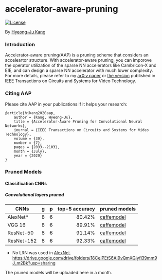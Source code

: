 # accelerator-aware-pruning

[![License](https://img.shields.io/badge/license-BSD-blue.svg)](LICENSE)

By [Hyeong-Ju Kang](http://)

### Introduction

Accelerator-aware pruning(AAP) is a pruning scheme that considers an acceleartor
	structure.
With accelerator-aware pruning, you can imporove the operator utilization
	of the sparse NN accelerators like Cambricon-X and EIE,
	and can design a sparse NN accelerator with much lower complexity.
For more details, please refer to my [arXiv paper](http://arxiv.org/abs/1804.09862)
	or [the version](https://ieeexplore.ieee.org/document/8693518) published in IEEE Transactions on
	Circuits and Systems for Video Technology.

### Citing AAP

Please cite AAP in your publications if it helps your research:

	@article{hjkang2020aap,
		author = {Kang, Hyeong-Ju},
		title = {Accelerator-Aware Pruning for Convolutional Neural Networks},
		journal = {IEEE Transactions on Circuits and Systems for Video Technology},
		volume = {30},
		number = {7},
		pages = {2093--2103},
		month = {July},
		year = {2020}
	}

### Pruned Models

#### Classification CNNs
##### Convolutional layers pruned
| CNNs		| g	| p	| top-5 accuracy	| pruned models |
|-------	|---|---|------------------:|--------|
| AlexNet\*	| 8	| 6	| 80.42%			|[caffemodel](https://drive.google.com/file/d/1EXLi9WwaU-9qQhLL1hSBGF7qP7jl58Dt/view?usp=sharing) 
| VGG 16	| 8	| 6	| 89.91%			|[caffemodel](https://drive.google.com/file/d/117o2CGn4AAeG75DwvPF1NScFYCRUriOY/view?usp=sharing)|
| ResNet-50	| 8	| 6	| 91.14%			|[caffemodel](https://drive.google.com/file/d/1mke-oqIrlHMSwJ0GicKHMWDKnfWYbz7g/view?usp=sharing)
| ResNet-152| 8	| 6	| 92.33%			|[caffemodel](https://drive.google.com/file/d/13w-tXk8kvxlZhQSieGfAettYDXnYNo60/view?usp=sharing)

* No LRN was used in [AlexNet](https://drive.google.com/file/d/1EytqXiBdhqm1coD6jmyDeY6qr6xp5NoP/view?usp=sharing).
https://drive.google.com/drive/folders/18CeiPEtS6AI9vQmXGiyfi39mm9J_m2Bk?usp=sharing

The pruned models will be uploaded here in a month.

